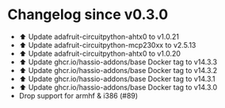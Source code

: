 # Changelog since v0.3.0
- ⬆️ Update adafruit-circuitpython-ahtx0 to v1.0.21 
- ⬆️ Update adafruit-circuitpython-mcp230xx to v2.5.13 
- ⬆️ Update adafruit-circuitpython-ahtx0 to v1.0.20 
- ⬆️ Update ghcr.io/hassio-addons/base Docker tag to v14.3.3 
- ⬆️ Update ghcr.io/hassio-addons/base Docker tag to v14.3.2 
- ⬆️ Update ghcr.io/hassio-addons/base Docker tag to v14.3.1 
- ⬆️ Update ghcr.io/hassio-addons/base Docker tag to v14.3.0 
- Drop support for armhf & i386 (#89) 
